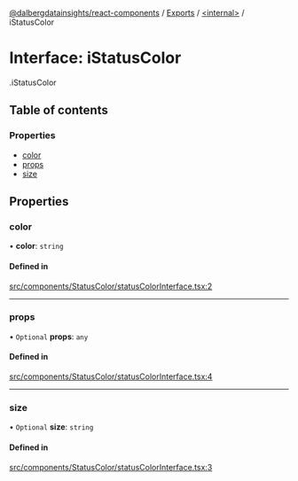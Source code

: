 [@dalbergdatainsights/react-components](../README.md) / [Exports](../modules.md) / [<internal\>](../modules/internal_.md) / iStatusColor

# Interface: iStatusColor

[<internal>](../modules/internal_.md).iStatusColor

## Table of contents

### Properties

- [color](internal_.iStatusColor.md#color)
- [props](internal_.iStatusColor.md#props)
- [size](internal_.iStatusColor.md#size)

## Properties

### color

• **color**: `string`

#### Defined in

[src/components/StatusColor/statusColorInterface.tsx:2](https://github.com/DalbergDataInsights/react-components/blob/eddc6af/src/components/StatusColor/statusColorInterface.tsx#L2)

___

### props

• `Optional` **props**: `any`

#### Defined in

[src/components/StatusColor/statusColorInterface.tsx:4](https://github.com/DalbergDataInsights/react-components/blob/eddc6af/src/components/StatusColor/statusColorInterface.tsx#L4)

___

### size

• `Optional` **size**: `string`

#### Defined in

[src/components/StatusColor/statusColorInterface.tsx:3](https://github.com/DalbergDataInsights/react-components/blob/eddc6af/src/components/StatusColor/statusColorInterface.tsx#L3)
